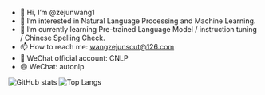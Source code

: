 - 👋 Hi, I’m @zejunwang1
- 👀 I’m interested in Natural Language Processing and Machine Learning.
- 🌱 I’m currently learning Pre-trained Language Model / instruction tuning / Chinese Spelling Check.
- 📫 How to reach me: wangzejunscut@126.com
- 💞️ WeChat official account: CNLP
- 😄 WeChat: autonlp

![GitHub stats](https://github-readme-stats-git-masterorgs-github-readme-stats-team.vercel.app/api?username=zejunwang1&hide=prs)
![Top Langs](https://github-readme-stats-git-masterrstaa-rickstaa.vercel.app/api/top-langs/?username=zejunwang1&langs_count=3&hide=javascript,go,html,css,tex,Roff)


<!---
![GitHub stats](https://github-readme-stats-git-masterrstaa-rickstaa.vercel.app/api?username=zejunwang1&show_icons=true&theme=radical)
![Top Langs](https://github-readme-stats-git-masterrstaa-rickstaa.vercel.app/api/top-langs/?username=zejunwang1&langs_count=4&theme=radical&hide=javascript,go,html,css,tex,Roff)
--->

<!---
zejunwang1/zejunwang1 is a ✨ special ✨ repository because its `README.md` (this file) appears on your GitHub profile.
You can click the Preview link to take a look at your changes.
--->
